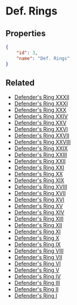 # Def. Rings

<no description available>

## Properties

```json
{
    "id": 3,
    "name": "Def. Rings"
}
```

## Related

- [Defender's Ring XXXII](../items/18457-defender-s-ring-xxxii.md)
- [Defender's Ring XXXI](../items/18451-defender-s-ring-xxxi.md)
- [Defender's Ring XXX](../items/18445-defender-s-ring-xxx.md)
- [Defender's Ring XXIV](../items/10064-defender-s-ring-xxiv.md)
- [Defender's Ring XXV](../items/12065-defender-s-ring-xxv.md)
- [Defender's Ring XXVI](../items/12066-defender-s-ring-xxvi.md)
- [Defender's Ring XXVII](../items/12067-defender-s-ring-xxvii.md)
- [Defender's Ring XXVIII](../items/12068-defender-s-ring-xxviii.md)
- [Defender's Ring XXIX](../items/12069-defender-s-ring-xxix.md)
- [Defender's Ring XXIII](../items/7138-defender-s-ring-xxiii.md)
- [Defender's Ring XXII](../items/6471-defender-s-ring-xxii.md)
- [Defender's Ring XXI](../items/6065-defender-s-ring-xxi.md)
- [Defender's Ring XX](../items/5546-defender-s-ring-xx.md)
- [Defender's Ring XIX](../items/5544-defender-s-ring-xix.md)
- [Defender's Ring XVIII](../items/4838-defender-s-ring-xviii.md)
- [Defender's Ring XVII](../items/4837-defender-s-ring-xvii.md)
- [Defender's Ring XVI](../items/4835-defender-s-ring-xvi.md)
- [Defender's Ring XV](../items/2726-defender-s-ring-xv.md)
- [Defender's Ring XIV](../items/2724-defender-s-ring-xiv.md)
- [Defender's Ring XIII](../items/2051-defender-s-ring-xiii.md)
- [Defender's Ring XII](../items/2050-defender-s-ring-xii.md)
- [Defender's Ring XI](../items/1583-defender-s-ring-xi.md)
- [Defender's Ring X](../items/1579-defender-s-ring-x.md)
- [Defender's Ring IX](../items/1364-defender-s-ring-ix.md)
- [Defender's Ring VIII](../items/903-defender-s-ring-viii.md)
- [Defender's Ring VII](../items/757-defender-s-ring-vii.md)
- [Defender's Ring VI](../items/694-defender-s-ring-vi.md)
- [Defender's Ring V](../items/642-defender-s-ring-v.md)
- [Defender's Ring IV](../items/560-defender-s-ring-iv.md)
- [Defender's Ring III](../items/559-defender-s-ring-iii.md)
- [Defender's Ring II](../items/538-defender-s-ring-ii.md)
- [Defender's Ring I](../items/506-defender-s-ring-i.md)

